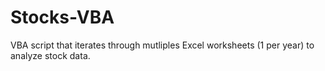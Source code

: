 # Stocks-VBA

VBA script that iterates through mutliples Excel worksheets (1 per year) to analyze stock data.

